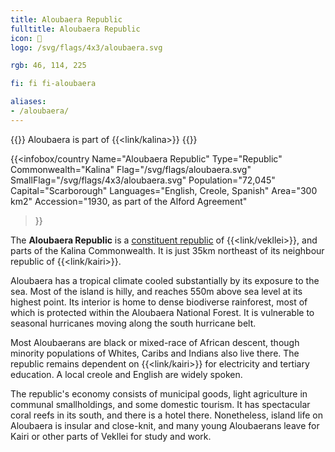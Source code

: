 ```yaml
---
title: Aloubaera Republic
fulltitle: Aloubaera Republic
icon: 🌲
logo: /svg/flags/4x3/aloubaera.svg

rgb: 46, 114, 225

fi: fi fi-aloubaera

aliases:
- /aloubaera/
---
```

{{<note series>}}
 Aloubaera is part of {{<link/kalina>}}
{{</note>}}

{{<infobox/country
	 Name="Aloubaera Republic"
	 Type="Republic"
	 Commonwealth="Kalina"
	 Flag="/svg/flags/aloubaera.svg"
	 SmallFlag="/svg/flags/4x3/aloubaera.svg"
	 Population="72,045"
	 Capital="Scarborough"
	 Languages="English, Creole, Spanish"
	 Area="300 km2"
	 Accession="1930, as part of the Alford Agreement"
 >}}

The <span class="fi fi-aloubaera"></span> **Aloubaera Republic** is a [constituent republic](/republics/) of {{<link/vekllei>}}, and parts of the Kalina Commonwealth. It is just 35km northeast of its neighbour republic of {{<link/kairi>}}.

Aloubaera has a tropical climate cooled substantially by its exposure to the sea. Most of the island is hilly, and reaches 550m above sea level at its highest point. Its interior is home to dense biodiverse rainforest, most of which is protected within the Aloubaera National Forest. It is vulnerable to seasonal hurricanes moving along the south hurricane belt.

Most Aloubaerans are black or mixed-race of African descent, though minority populations of Whites, Caribs and Indians also live there. The republic remains dependent on {{<link/kairi>}} for electricity and tertiary education. A local creole and English are widely spoken.

The republic's economy consists of municipal goods, light agriculture in communal smallholdings, and some domestic tourism. It has spectacular coral reefs in its south, and there is a hotel there. Nonetheless, island life on Aloubaera is insular and close-knit, and many young Aloubaerans leave for Kairi or other parts of Vekllei for study and work.

